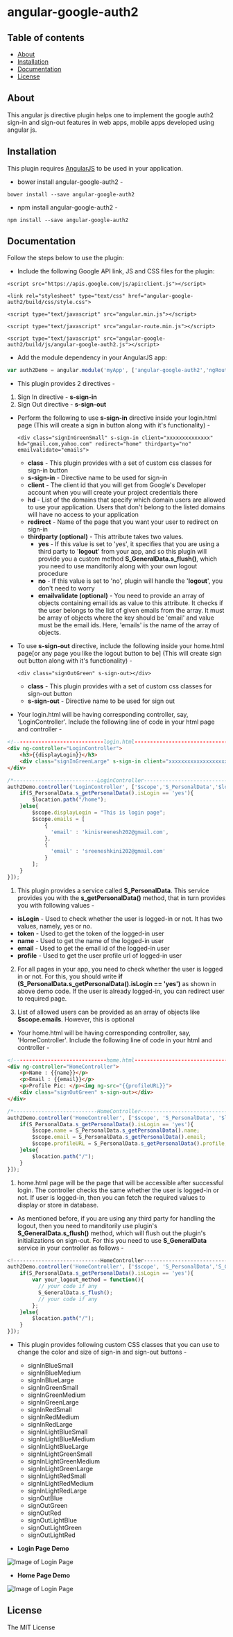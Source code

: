# angular-google-auth2

## Table of contents

- [About](#about)
- [Installation](#installation)
- [Documentation](#documentation)
- [License](#licence)


## About

This angular js directive plugin helps one to implement the google auth2 sign-in and sign-out features in web apps, mobile apps developed using angular js.


## Installation

This plugin requires [AngularJS](https://angularjs.org/) to be used in your application.

* bower install angular-google-auth2 -  

```
bower install --save angular-google-auth2
```
* npm install angular-google-auth2 -  

```
npm install --save angular-google-auth2
```

## Documentation

Follow the steps below to use the plugin:

* Include the following Google API link, JS and CSS files for the plugin:

```
<script src="https://apis.google.com/js/api:client.js"></script>

<link rel="stylesheet" type="text/css" href="angular-google-auth2/build/css/style.css">

<script type="text/javascript" src="angular.min.js"></script>

<script type="text/javascript" src="angular-route.min.js"></script>

<script type="text/javascript" src="angular-google-auth2/build/js/angular-google-auth2.js"></script>
```

* Add the module dependency in your AngularJS app:

```javascript
var auth2Demo = angular.module('myApp', ['angular-google-auth2','ngRoute']);
```


* This plugin provides 2 directives - 
1) Sign In directive - <b>s-sign-in</b>
2) Sign Out directive - <b>s-sign-out</b>

* Perform the following to use <b>s-sign-in</b> directive inside your login.html page (This will create a sign in button along with it's functionality) - 
  
  ```
  <div class="signInGreenSmall" s-sign-in client="xxxxxxxxxxxxxx" hd="gmail.com,yahoo.com" redirect="home" thirdparty="no" emailvalidate="emails">
  ```
  - <b>class</b> - This plugin provides with a set of custom css classes for sign-in button
  - <b>s-sign-in</b> - Directive name to be used for sign-in  
  - <b>client</b> - The client id that you will get from Google's Developer account when you will create your project credentials there
  - <b>hd</b> - List of the domains that specify which domain users are allowed to use your application. Users that don't belong to the listed domains will have no access to your application
  - <b>redirect</b> - Name of the page that you want your user to redirect on sign-in
  - <b>thirdparty (optional)</b> - This attribute takes two values. 
    - <b>yes</b> - If this value is set to 'yes', it specifies that you are using a third party to '<b>logout</b>' from your app, and so this plugin will provide you a custom method <b>S_GeneralData.s_flush()</b>, which you need to use manditorily along with your own logout procedure
    - <b>no</b> - If this value is set to 'no', plugin will handle the '<b>logout</b>', you don't need to worry
    - <b>emailvalidate (optional)</b> - You need to provide an array of objects containing email ids as value to this attribute. It checks if the user belongs to the list of given emails from the array. It must be array of objects where the key should be 'email' and value must be the email ids. Here, 'emails' is the name of the array of objects.

* To use <b>s-sign-out</b> directive, include the following inside your home.html page[or any page you like the logout button to be] (This will create sign out button along with it's functionality) -

	```
    <div class="signOutGreen" s-sign-out></div>
    ```
    - <b>class</b> - This plugin provides with a set of custom css classes for sign-out button
    - <b>s-sign-out</b> - Directive name to be used for sign out

* Your login.html will be having corresponding controller, say, 'LoginController'. Include the following line of code in your html page and controller -

```html
<!-----------------------------login.html--------------------------------->
<div ng-controller="LoginController">
	<h3>{{displayLogin}}</h3>
	<div class="signInGreenLarge" s-sign-in client="xxxxxxxxxxxxxxxxxxxxxxxxxxx"    	hd="gmail.com,yahoo.com" redirect="home" thirdparty="no" emailvalidate="emails">
</div>
```

```javascript
/*---------------------------LoginController---------------------------------*/
auth2Demo.controller('LoginController', ['$scope','S_PersonalData','$location', function($scope, S_PersonalData, $location){
	if(S_PersonalData.s_getPersonalData().isLogin == 'yes'){
		$location.path("/home");
	}else{
		$scope.displayLogin = "This is login page";
        $scope.emails = [
            {
              'email' : 'kinisreenesh202@gmail.com',
            },
            {
              'email' : 'sreeneshkini202@gmail.com'
            }
		];
	}
}]);
```
1) This plugin provides a service called <b>S_PersonalData</b>. This service provides you with the <b>s_getPersonalData()</b> method, that in turn provides you with following values -

 * <b>isLogin</b> - Used to check whether the user is logged-in or not. It has two values, namely, yes or no.
 * <b>token</b> - Used to get the token of the logged-in user
 * <b>name</b> - Used to get the name of the logged-in user
 * <b>email</b> - Used to get the email id of the logged-in user
 * <b>profile</b> - Used to get the user profile url of logged-in user

2) For all pages in your app, you need to check whether the user is logged in or not. For this, you should write <b>if (S_PersonalData.s_getPersonalData().isLogin == 'yes')</b> as shown in above demo code. If the user is already logged-in, you can redirect user to required page.


3) List of allowed users can be provided as an array of objects like <b>$scope.emails</b>. However, this is optional

* Your home.html will be having corresponding controller, say, 'HomeController'. Include the following line of code in your html and controller -

```html
<!------------------------------home.html--------------------------------->
<div ng-controller="HomeController">
	<p>Name : {{name}}</p>
	<p>Email : {{email}}</p>
	<p>Profile Pic: </p><img ng-src="{{profileURL}}">
	<div class="signOutGreen" s-sign-out></div>
</div>
```

```javascript
/*---------------------------HomeController---------------------------------*/
auth2Demo.controller('HomeController', ['$scope', 'S_PersonalData', '$location', function($scope, S_PersonalData, $location){
	if(S_PersonalData.s_getPersonalData().isLogin == 'yes'){
		$scope.name = S_PersonalData.s_getPersonalData().name;
		$scope.email = S_PersonalData.s_getPersonalData().email;
		$scope.profileURL = S_PersonalData.s_getPersonalData().profile;
	}else{
		$location.path("/");
	}
}]);
```
1) home.html page will be the page that will be accessible after successful login. The controller checks the same whether the user is logged-in or not. If user is logged-in, then you can fetch the required values to display or store in database.

* As mentioned before, if you are using any third party for handling the logout, then you need to manditorily use plugin's <b>S_GeneralData.s_flush()</b> method, which will flush out the plugin's initializations on sign-out. For this you need to use <b>S_GeneralData</b> service in your controller as follows -

```javascript
<!----------------------------HomeController--------------------------------->
auth2Demo.controller('HomeController', ['$scope', 'S_PersonalData','S_GeneralData', '$location', function($scope, S_PersonalData, S_GeneralData, $location){
	if(S_PersonalData.s_getPersonalData().isLogin == 'yes'){
		var your_logout_method = function(){
          // your code if any
          S_GeneralData.s_flush();
          // your code if any
        };
	}else{
		$location.path("/");
	}
}]);
```

* This plugin provides following custom CSS classes that you can use to change the color and size of sign-in and sign-out buttons - 

   - signInBlueSmall
   - signInBlueMedium
   - signInBlueLarge
   - signInGreenSmall
   - signInGreenMedium
   - signInGreenLarge
   - signInRedSmall
   - signInRedMedium
   - signInRedLarge
   - signInLightBlueSmall
   - signInLightBlueMedium
   - signInLightBlueLarge
   - signInLightGreenSmall
   - signInLightGreenMedium
   - signInLightGreenLarge
   - signInLightRedSmall
   - signInLightRedMedium
   - signInLightRedLarge
   - signOutBlue
   - signOutGreen
   - signOutRed
   - signOutLightBlue
   - signOutLightGreen
   - signOutLightRed

* <b>Login Page Demo</b>

![Image of Login Page](https://raw.githubusercontent.com/sreeneshkini/angular-google-auth2/master/build/demo_images/login_page.PNG)

* <b>Home Page Demo</b>

![Image of Login Page](https://raw.githubusercontent.com/sreeneshkini/angular-google-auth2/master/build/demo_images/home_page.PNG)

## License

The MIT License


